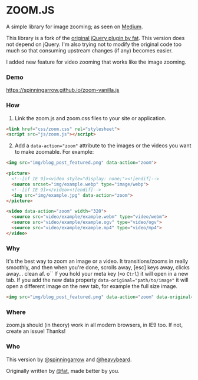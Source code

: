 # ZOOM.JS

A simple library for image zooming; as seen on [Medium](https://medium.com/designing-medium/image-zoom-on-medium-24d146fc0c20).

This library is a fork of the [original jQuery plugin by fat](https://github.com/fat/zoom.js). This version does not depend on jQuery. I'm also trying not to modify the original code too much so that consuming upstream changes (if any) becomes easier.

I added new feature for video zooming that works like the image zooming.

### Demo
https://spinningarrow.github.io/zoom-vanilla.js

### How

1. Link the zoom.js and zoom.css files to your site or application.

  ```html
  <link href="css/zoom.css" rel="stylesheet">
  <script src="js/zoom.js"></script>
  ```

2. Add a `data-action="zoom"` attribute to the images or the videos you want to make zoomable. For example:

  ```html
  <img src="img/blog_post_featured.png" data-action="zoom">
  ```
  
  ```html
  <picture>
    <!--[if IE 9]><video style="display: none;"><![endif]-->
    <source srcset="img/example.webp" type="image/webp">
    <!--[if IE 9]></video><![endif]-->
    <img src="img/example.jpg" data-action="zoom">
  </picture>
  ```
  
  ```html
  <video data-action="zoom" width="320"> 
    <source src="video/example/example.webm" type="video/webm">
    <source src="video/example/example.ogv" type="video/ogv">
    <source src="video/example/example.mp4" type="video/mp4">
  </video>
  ```

### Why

It's the best way to zoom an image or a video. It transitions/zooms in really smoothly, and then when you're done, scrolls away, [esc] keys away, clicks away… clean af.
o``
If you hold your meta key (`⌘`o `Ctrl`) it will open in a new tab.
If you add the new data property `data-original="path/to/image"` it will open a different image on the new tab, for example the full size image.

```html
<img src="img/blog_post_featured.png" data-action="zoom" data-original="img/blog_post_featured_full.png">
```

### Where

zoom.js should (in theory) work in all modern browsers, in IE9 too. If not, create an issue! Thanks!


### Who

This version by [@spinningarrow][] and [@heavybeard][].

Originally written by <a href="//twitter.com/fat">@fat</a>, made better by you.

[@spinningarrow]: https://github.com/spinningarrow
[@heavybeard]: https://github.com/spinningarrow
